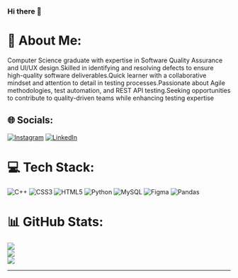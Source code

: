 ### Hi there 👋


# 💫 About Me:
Computer Science graduate with expertise in Software Quality
Assurance and UI/UX design.Skilled in identifying and resolving defects to ensure high-quality
software deliverables.Quick learner with a collaborative mindset and attention to detail in testing processes.Passionate about Agile methodologies, test automation, and REST API
testing.Seeking opportunities to contribute to quality-driven teams while
enhancing testing expertise<br>


## 🌐 Socials:
[![Instagram](https://img.shields.io/badge/Instagram-%23E4405F.svg?logo=Instagram&logoColor=white)](https://instagram.com/Saadalvii) [![LinkedIn](https://img.shields.io/badge/LinkedIn-%230077B5.svg?logo=linkedin&logoColor=white)](https://linkedin.com/in/saad-alvi-070b50270)

# 💻 Tech Stack:
![C++](https://img.shields.io/badge/c++-%2300599C.svg?style=for-the-badge&logo=c%2B%2B&logoColor=white) ![CSS3](https://img.shields.io/badge/css3-%231572B6.svg?style=for-the-badge&logo=css3&logoColor=white) ![HTML5](https://img.shields.io/badge/html5-%23E34F26.svg?style=for-the-badge&logo=html5&logoColor=white) ![Python](https://img.shields.io/badge/python-3670A0?style=for-the-badge&logo=python&logoColor=ffdd54) ![MySQL](https://img.shields.io/badge/mysql-%2300f.svg?style=for-the-badge&logo=mysql&logoColor=white) 	![Figma](https://img.shields.io/badge/figma-%23F24E1E.svg?style=for-the-badge&logo=figma&logoColor=white) ![Pandas](https://img.shields.io/badge/pandas-%23150458.svg?style=for-the-badge&logo=pandas&logoColor=white)
# 📊 GitHub Stats:
![](https://github-readme-stats.vercel.app/api?username=SaadAlwe&theme=dark&hide_border=false&include_all_commits=false&count_private=false)<br/>
![](https://github-readme-streak-stats.herokuapp.com/?user=SaadAlwe&theme=dark&hide_border=false)<br/>
![](https://github-readme-stats.vercel.app/api/top-langs/?username=SaadAlwe&theme=dark&hide_border=false&include_all_commits=false&count_private=false&layout=compact)

---


